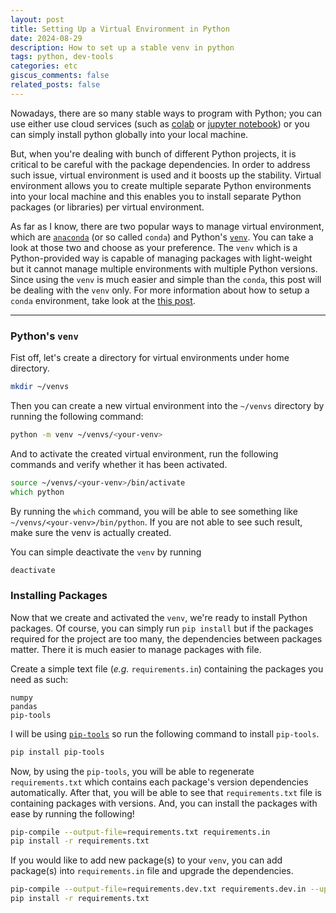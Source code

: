 ```yaml
---
layout: post
title: Setting Up a Virtual Environment in Python
date: 2024-08-29
description: How to set up a stable venv in python
tags: python, dev-tools
categories: etc
giscus_comments: false
related_posts: false
---
```


Nowadays, there are so many stable ways to program with Python;
you can use either use cloud services (such as [colab](https://colab.research.google.com/) or [jupyter notebook](https://jupyter.org/)) or you can simply install python globally into your local machine.

But, when you're dealing with bunch of different Python projects, it is critical to be careful with the package dependencies.
In order to address such issue, virtual environment is used and it boosts up the stability.
Virtual environment allows you to create multiple separate Python environments into your local machine and this enables you to install separate Python packages (or libraries) per virtual environment.

As far as I know, there are two popular ways to manage virtual environment, which are [`anaconda`](https://docs.anaconda.com/) (or so called `conda`) and Python's [`venv`](https://docs.python.org/3/library/venv.html).
You can take a look at those two and choose as your preference.
The `venv` which is a Python-provided way is capable of managing packages with light-weight but it cannot manage multiple environments with multiple Python versions.
Since using the `venv` is much easier and simple than the `conda`, this post will be dealing with the `venv` only.
For more information about how to setup a `conda` environment, take look at the [this post](https://3seoksw.github.io/blog/2024/conda/).

---

### Python's `venv`

Fist off, let's create a directory for virtual environments under home directory.

```zsh
mkdir ~/venvs
```

Then you can create a new virtual environment into the `~/venvs` directory by running the following command:

```zsh
python -m venv ~/venvs/<your-venv>
```

And to activate the created virtual environment, run the following commands and verify whether it has been activated.

```zsh
source ~/venvs/<your-venv>/bin/activate
which python
```

By running the `which` command, you will be able to see something like `~/venvs/<your-venv>/bin/python`.
If you are not able to see such result, make sure the venv is actually created.

You can simple deactivate the `venv` by running

```zsh
deactivate
```

### Installing Packages

Now that we create and activated the `venv`, we're ready to install Python packages.
Of course, you can simply run `pip install` but if the packages required for the project are too many, the dependencies between packages matter.
There it is much easier to manage packages with file.

Create a simple text file (_e.g._ `requirements.in`) containing the packages you need as such:

```
numpy
pandas
pip-tools
```

I will be using [`pip-tools`](https://github.com/jazzband/pip-tools/) so run the following command to install `pip-tools`.

```zsh
pip install pip-tools
```

Now, by using the `pip-tools`, you will be able to regenerate `requirements.txt` which contains each package's version dependencies automatically.
After that, you will be able to see that `requirements.txt` file is containing packages with versions.
And, you can install the packages with ease by running the following!

```zsh
pip-compile --output-file=requirements.txt requirements.in
pip install -r requirements.txt
```

If you would like to add new package(s) to your `venv`, you can add package(s) into `requirements.in` file and upgrade the dependencies.

```zsh
pip-compile --output-file=requirements.dev.txt requirements.dev.in --upgrade
pip install -r requirements.txt
```
